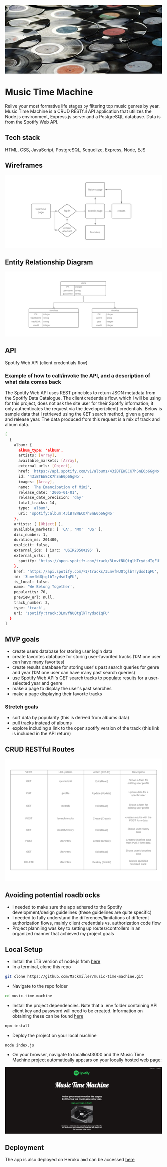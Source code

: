 <img alt="records" src="imgs/records.png">

# Music Time Machine

Relive your most formative life stages by filtering top music genres by year. Music Time Machine is a CRUD RESTful API application that utilizes the Node.js environment, Express.js server and a PostgreSQL database. Data is from the Spotify Web API.

## Tech stack

HTML, CSS, JavaScript, PostgreSQL, Sequelize, Express, Node, EJS

## Wireframes

<img alt="wireframes" src="imgs/wireframes.png">

## Entity Relationship Diagram

<img alt="erd" src="imgs/erd.png">

## API

Spotify Web API (client credentials flow)


### Example of how to call/invoke the API, and a description of what data comes back

The Spotify Web API uses REST principles to return JSON metadata from the Spotify Data Catalogue. The client credentials flow, which I will be using for this project, does not ask the site user for their Spotify information; it only authenticates the request via the developer(client) credentials. Below is sample data that I retrieved using the GET search method, given a genre and release year. The data produced from this request is a mix of track and album data.

```sh
[
  {
    album: {
      album_type: 'album',
      artists: [Array],
      available_markets: [Array],
      external_urls: [Object],
      href: 'https://api.spotify.com/v1/albums/43iBTEWECK7hSnE0p6GgNo',
      id: '43iBTEWECK7hSnE0p6GgNo',
      images: [Array],
      name: 'The Emancipation of Mimi',
      release_date: '2005-01-01',
      release_date_precision: 'day',
      total_tracks: 14,
      type: 'album',
      uri: 'spotify:album:43iBTEWECK7hSnE0p6GgNo'
    },
    artists: [ [Object] ],
    available_markets: [ 'CA', 'MX', 'US' ],
    disc_number: 1,
    duration_ms: 201400,
    explicit: false,
    external_ids: { isrc: 'USIR20500195' },
    external_urls: {
      spotify: 'https://open.spotify.com/track/3LmvfNUQtglbTrydsdIqFU'
    },
    href: 'https://api.spotify.com/v1/tracks/3LmvfNUQtglbTrydsdIqFU',
    id: '3LmvfNUQtglbTrydsdIqFU',
    is_local: false,
    name: 'We Belong Together',
    popularity: 70,
    preview_url: null,
    track_number: 2,
    type: 'track',
    uri: 'spotify:track:3LmvfNUQtglbTrydsdIqFU'
  }
]
```

## MVP goals

- create users database for storing user login data
- create favorites database for storing user-favorited tracks (1:M one user can have many favorites)
- create results database for storing user's past search queries for genre and year (1:M one user can have many past search queries)
- use Spotify Web API's GET search tracks to populate results for a user-selected year and genre
- make a page to display the user's past searches
- make a page displaying their favorite tracks

### Stretch goals
- sort data by popularity (this is derived from albums data)
- pull tracks instead of albums
- explore including a link to the open spotify version of the track (this link is included in the API return)

## CRUD RESTful Routes

<img alt="crud" src="imgs/crud.png">

## Avoiding potential roadblocks

- I needed to make sure the app adhered to the Spotify development/design guidelines (these guidelines are quite specific)
- I needed to fully understand the differences/limitations of different authorization flows, mainly client credentials vs. authorization code flow
- Project planniing was key to setting up routes/controllers in an organized manner that achieved my project goals

## Local Setup

- Install the LTS version of node.js from [here](https://nodejs.org/en/)
- In a terminal, clone this repo

```sh
git clone https://github.com/Mackmiller/music-time-machine.git 
```

- Navigate to the repo folder

```sh
cd music-time-machine
```

- Install the project dependencies. Note that a .env folder containing API client key and password will need to be created. Information on obtaining these can be found [here](https://developer.spotify.com/documentation/general/guides/authorization/app-settings/)

```sh
npm install
```

- Deploy the project on your local machine

```sh
node index.js
```

- On your browser, navigate to localhost3000 and the Music Time Machine project automatically appears on your locally hosted web page:
<img alt="Project Preview" src="imgs/project_preview.png" />

## Deployment

The app is also deployed on Heroku and can be accessed [here](https://music-time-machine.herokuapp.com/)
